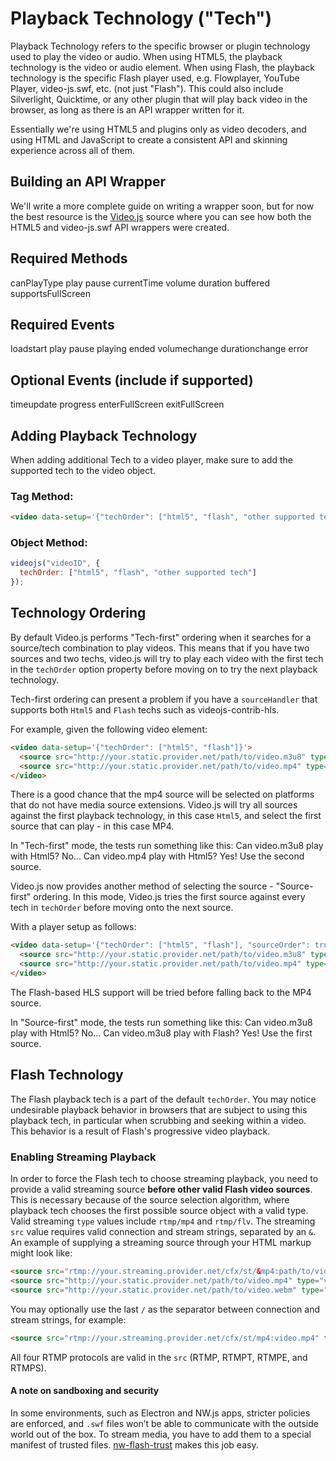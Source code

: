 # Playback Technology ("Tech")

Playback Technology refers to the specific browser or plugin technology used to play the video or audio. When using HTML5, the playback technology is the video or audio element. When using Flash, the playback technology is the specific Flash player used, e.g. Flowplayer, YouTube Player, video-js.swf, etc. (not just "Flash"). This could also include Silverlight, Quicktime, or any other plugin that will play back video in the browser, as long as there is an API wrapper written for it.

Essentially we're using HTML5 and plugins only as video decoders, and using HTML and JavaScript to create a consistent API and skinning experience across all of them.

## Building an API Wrapper

We'll write a more complete guide on writing a wrapper soon, but for now the best resource is the [Video.js](https://github.com/zencoder/video-js/tree/master/src) source where you can see how both the HTML5 and video-js.swf API wrappers were created.

## Required Methods

canPlayType
play
pause
currentTime
volume
duration
buffered
supportsFullScreen

## Required Events

loadstart
play
pause
playing
ended
volumechange
durationchange
error

## Optional Events (include if supported)

timeupdate
progress
enterFullScreen
exitFullScreen

## Adding Playback Technology

When adding additional Tech to a video player, make sure to add the supported tech to the video object.

### Tag Method:

```html
<video data-setup='{"techOrder": ["html5", "flash", "other supported tech"]}'>
```

### Object Method:

```js
videojs("videoID", {
  techOrder: ["html5", "flash", "other supported tech"]
});
```

## Technology Ordering

By default Video.js performs "Tech-first" ordering when it searches for a source/tech combination to play videos. This means that if you have two sources and two techs, video.js will try to play each video with the first tech in the `techOrder` option property before moving on to try the next playback technology.

Tech-first ordering can present a problem if you have a `sourceHandler` that supports both `Html5` and `Flash` techs such as videojs-contrib-hls.

For example, given the following video element:

```html
<video data-setup='{"techOrder": ["html5", "flash"]}'>
  <source src="http://your.static.provider.net/path/to/video.m3u8" type="application/x-mpegURL">
  <source src="http://your.static.provider.net/path/to/video.mp4" type="video/mp4">
</video>
```

There is a good chance that the mp4 source will be selected on platforms that do not have media source extensions. Video.js will try all sources against the first playback technology, in this case `Html5`, and select the first source that can play - in this case MP4.

In "Tech-first" mode, the tests run something like this:
  Can video.m3u8 play with Html5? No...
  Can video.mp4 play with Html5? Yes! Use the second source.

Video.js now provides another method of selecting the source - "Source-first" ordering. In this mode, Video.js tries the first source against every tech in `techOrder` before moving onto the next source.

With a player setup as follows:

```html
<video data-setup='{"techOrder": ["html5", "flash"], "sourceOrder": true}'>
  <source src="http://your.static.provider.net/path/to/video.m3u8" type="application/x-mpegURL">
  <source src="http://your.static.provider.net/path/to/video.mp4" type="video/mp4">
</video>
```

The Flash-based HLS support will be tried before falling back to the MP4 source.

In "Source-first" mode, the tests run something like this:
  Can video.m3u8 play with Html5? No...
  Can video.m3u8 play with Flash? Yes! Use the first source.

## Flash Technology

The Flash playback tech is a part of the default `techOrder`. You may notice undesirable playback behavior in browsers that are subject to using this playback tech, in particular when scrubbing and seeking within a video. This behavior is a result of Flash's progressive video playback.

### Enabling Streaming Playback

In order to force the Flash tech to choose streaming playback, you need to provide a valid streaming source **before other valid Flash video sources**. This is necessary because of the source selection algorithm, where playback tech chooses the first possible source object with a valid type. Valid streaming `type` values include `rtmp/mp4` and `rtmp/flv`. The streaming `src` value requires valid connection and stream strings, separated by an `&`. An example of supplying a streaming source through your HTML markup might look like:

```html
<source src="rtmp://your.streaming.provider.net/cfx/st/&mp4:path/to/video.mp4" type="rtmp/mp4">
<source src="http://your.static.provider.net/path/to/video.mp4" type="video/mp4">
<source src="http://your.static.provider.net/path/to/video.webm" type="video/webm">
```

You may optionally use the last `/` as the separator between connection and stream strings, for example:

```html
<source src="rtmp://your.streaming.provider.net/cfx/st/mp4:video.mp4" type="rtmp/mp4">
```

All four RTMP protocols are valid in the `src` (RTMP, RTMPT, RTMPE, and RTMPS).

#### A note on sandboxing and security

In some environments, such as Electron and NW.js apps, stricter policies are enforced, and `.swf` files won’t be able to communicate with the outside world out of the box. To stream media, you have to add them to a special manifest of trusted files. [nw-flash-trust](https://github.com/szwacz/nw-flash-trust) makes this job easy.
